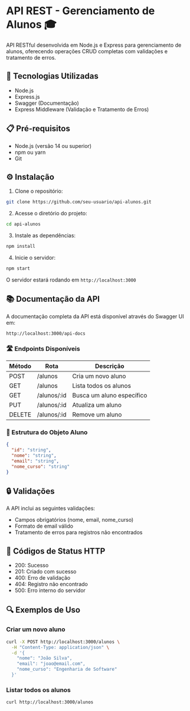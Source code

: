 # API REST - Gerenciamento de Alunos 🎓

API RESTful desenvolvida em Node.js e Express para gerenciamento de alunos, oferecendo operações CRUD completas com validações e tratamento de erros.

## 🚀 Tecnologias Utilizadas

- Node.js
- Express.js
- Swagger (Documentação)
- Express Middleware (Validação e Tratamento de Erros)

## 📋 Pré-requisitos

- Node.js (versão 14 ou superior)
- npm ou yarn
- Git

## ⚙️ Instalação

1. Clone o repositório:
```bash
git clone https://github.com/seu-usuario/api-alunos.git
```

2. Acesse o diretório do projeto:
```bash
cd api-alunos
```

3. Instale as dependências:
```bash
npm install
```

4. Inicie o servidor:
```bash
npm start
```

O servidor estará rodando em `http://localhost:3000`

## 📚 Documentação da API

A documentação completa da API está disponível através do Swagger UI em:
```
http://localhost:3000/api-docs
```

### 🛣️ Endpoints Disponíveis

| Método | Rota | Descrição |
|--------|------|-----------|
| POST | /alunos | Cria um novo aluno |
| GET | /alunos | Lista todos os alunos |
| GET | /alunos/:id | Busca um aluno específico |
| PUT | /alunos/:id | Atualiza um aluno |
| DELETE | /alunos/:id | Remove um aluno |

### 📝 Estrutura do Objeto Aluno

```json
{
  "id": "string",
  "nome": "string",
  "email": "string",
  "nome_curso": "string"
}
```

## 🔒 Validações

A API inclui as seguintes validações:
- Campos obrigatórios (nome, email, nome_curso)
- Formato de email válido
- Tratamento de erros para registros não encontrados

## 🚦 Códigos de Status HTTP

- 200: Sucesso
- 201: Criado com sucesso
- 400: Erro de validação
- 404: Registro não encontrado
- 500: Erro interno do servidor

## 🔍 Exemplos de Uso

### Criar um novo aluno
```bash
curl -X POST http://localhost:3000/alunos \
  -H "Content-Type: application/json" \
  -d '{
    "nome": "João Silva",
    "email": "joao@email.com",
    "nome_curso": "Engenharia de Software"
  }'
```

### Listar todos os alunos
```bash
curl http://localhost:3000/alunos
```


